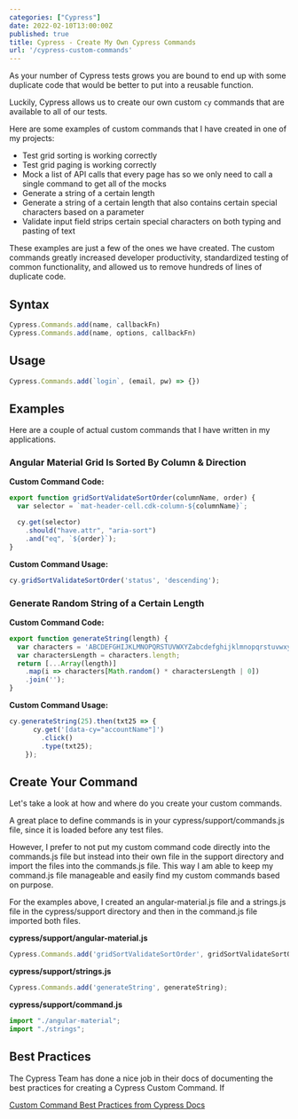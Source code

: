 ```yaml
---
categories: ["Cypress"]
date: 2022-02-10T13:00:00Z
published: true
title: Cypress - Create My Own Cypress Commands
url: '/cypress-custom-commands'
---
```


As your number of Cypress tests grows you are bound to end up with some duplicate code that would be better to put into a reusable function.

Luckily, Cypress allows us to create our own custom `cy` commands that are available to all of our tests.

<!--more-->

Here are some examples of custom commands that I have created in one of my projects:

* Test grid sorting is working correctly
* Test grid paging is working correctly
* Mock a list of API calls that every page has so we only need to call a single command to get all of the mocks
* Generate a string of a certain length
* Generate a string of a certain length that also contains certain special characters based on a parameter
* Validate input field strips certain special characters on both typing and pasting of text

These examples are just a few of the ones we have created.  The custom commands greatly increased developer productivity, standardized testing of common functionality, and allowed us to remove hundreds of lines of duplicate code.

## Syntax

```javascript
Cypress.Commands.add(name, callbackFn)
Cypress.Commands.add(name, options, callbackFn)
```

## Usage

```javascript
Cypress.Commands.add(`login`, (email, pw) => {})
```

## Examples

Here are a couple of actual custom commands that I have written in my applications.

### Angular Material Grid Is Sorted By Column & Direction

**Custom Command Code:**

```javascript
export function gridSortValidateSortOrder(columnName, order) {
  var selector = `mat-header-cell.cdk-column-${columnName}`;

  cy.get(selector)
    .should("have.attr", "aria-sort")
    .and("eq", `${order}`);
}
```

**Custom Command Usage:**

```javascript
cy.gridSortValidateSortOrder('status', 'descending');
```

### Generate Random String of a Certain Length

**Custom Command Code:**

```javascript
export function generateString(length) {
  var characters = 'ABCDEFGHIJKLMNOPQRSTUVWXYZabcdefghijklmnopqrstuvwxyz0123456789';
  var charactersLength = characters.length;
  return [...Array(length)]
    .map(i => characters[Math.random() * charactersLength | 0])
    .join('');
}
```

**Custom Command Usage:**

```javascript
cy.generateString(25).then(txt25 => {
      cy.get('[data-cy="accountName"]')
        .click()
        .type(txt25);
    });
```

## Create Your Command

Let's take a look at how and where do you create your custom commands.

A great place to define commands is in your cypress/support/commands.js file, since it is loaded before any test files.

However, I prefer to not put my custom command code directly into the commands.js file but instead into their own file in the support directory and import the files into the commands.js file.  This way I am able to keep my command.js file manageable and easily find my custom commands based on purpose.

For the examples above, I created an angular-material.js file and a strings.js file in the cypress/support directory and then in the command.js file imported both files.

**cypress/support/angular-material.js**

```javascript
Cypress.Commands.add('gridSortValidateSortOrder', gridSortValidateSortOrder);
```

**cypress/support/strings.js**

```javascript
Cypress.Commands.add('generateString', generateString);
```

**cypress/support/command.js**

```javascript
import "./angular-material";
import "./strings";
```

## Best Practices

The Cypress Team has done a nice job in their docs of documenting the best practices for creating a Cypress Custom Command.  If

[Custom Command Best Practices from Cypress Docs](https://docs.cypress.io/api/cypress-api/custom-commands#Best-Practices)
